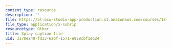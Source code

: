```yaml
---
content_type: resource
description: ''
file: https://ol-ocw-studio-app-production.s3.amazonaws.com/courses/18-06sc-linear-algebra-fall-2011/3170e240fd336abf1571e928cbf1eb24_5IGTFgPqlkw.srt
file_type: application/x-subrip
resourcetype: Other
title: 3play caption file
uid: 3170e240-fd33-6abf-1571-e928cbf1eb24
---
```


